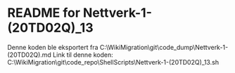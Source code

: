 # README for Nettverk-1-(20TD02Q)_13
Denne koden ble eksportert fra C:\WikiMigration\git\code_dump\Nettverk-1-(20TD02Q).md
Link til denne koden: C:\WikiMigration\git\code_repo\ShellScripts\Nettverk-1-(20TD02Q)_13.sh

